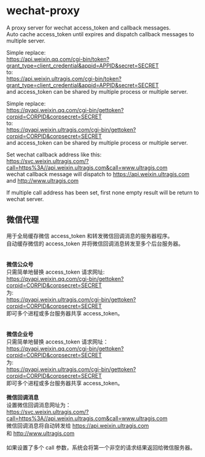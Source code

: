 # wechat-proxy  
A proxy server for wechat access_token and callback messages.  
Auto cache access_token until expires and dispatch callback messages to multiple server.  
  
Simple replace:  
    https://api.weixin.qq.com/cgi-bin/token?grant_type=client_credential&appid=APPID&secret=SECRET  
to:  
    https://api.weixin.ultragis.com/cgi-bin/token?grant_type=client_credential&appid=APPID&secret=SECRET  
and access_token can be shared by multiple process or multiple server.  
  
Simple replace:  
    https://qyapi.weixin.qq.com/cgi-bin/gettoken?corpid=CORPID&corpsecret=SECRET  
to:  
    https://qyapi.weixin.ultragis.com/cgi-bin/gettoken?corpid=CORPID&corpsecret=SECRET  
and access_token can be shared by multiple process or multiple server.  
  
Set wechat callback address like this:  
    https://svc.weixin.ultragis.com/?call=https%3A//api.weixin.ultragis.com&call=www.ultragis.com  
wechat callback message will dispatch to https://api.weixin.ultragis.com and http://www.ultragis.com  
  
If multiple call address has been set, first none empty result will be return to wechat server.



## 微信代理  
用于全局缓存微信 access_token 和转发微信回调消息的服务器程序。  
自动缓存微信的 access_token 并将微信回调消息转发至多个后台服务器。  
<br/>  
**微信公众号**  
只需简单地替换 access_token 请求网址:  <br/>
    https://qyapi.weixin.qq.com/cgi-bin/gettoken?corpid=CORPID&corpsecret=SECRET  <br/>
为:  <br/>
    https://qyapi.weixin.ultragis.com/cgi-bin/gettoken?corpid=CORPID&corpsecret=SECRET  <br/>
即可多个进程或多台服务器共享 access_token。<br/>  
  <br/>
**微信企业号**  <br/>
只需简单地替换 access_token 请求网址：  <br/>
    https://qyapi.weixin.qq.com/cgi-bin/gettoken?corpid=CORPID&corpsecret=SECRET   <br/>
为:   <br/>
    https://qyapi.weixin.ultragis.com/cgi-bin/gettoken?corpid=CORPID&corpsecret=SECRET   <br/>
即可多个进程或多台服务器共享 access_token。  <br/>
  <br/>
**微信回调消息**  <br/>
设置微信回调消息网址为：  <br/>
    https://svc.weixin.ultragis.com/?call=https%3A//api.weixin.ultragis.com&call=www.ultragis.com   <br/>
微信回调消息将自动转发给 https://api.weixin.ultragis.com 和 http://www.ultragis.com  <br/>
  <br/>
如果设置了多个 call 参数，系统会将第一个非空的请求结果返回给微信服务器。  <br/>
